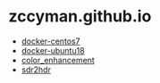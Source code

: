 # zccyman.github.io

- [docker-centos7](https://github.com/zccyman/zccyman.github.io/wiki/docker-centos7)
- [docker-ubuntu18](https://github.com/zccyman/zccyman.github.io/wiki/docker-ubuntu18)
- [color_enhancement](https://github.com/zccyman/zccyman.github.io/wiki/color_enhancement)
- [sdr2hdr](https://github.com/zccyman/zccyman.github.io/wiki/sdr2hdr)


